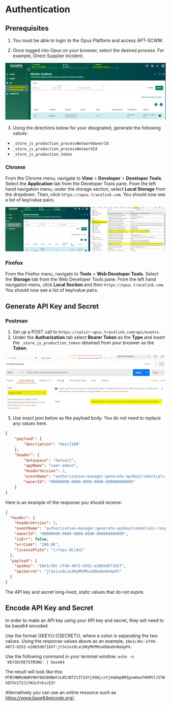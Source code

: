 # Authentication 

## Prerequisites 

1. You must be able to login to the Opus Platform and access APT-SCWM. 

2. Once logged into Opus on your browser, select the desired process. For example, Direct Supplier Incident. 

![Opus in Browser](images/opus_apt.png)

3. Using the directions below for your designated, generate the following values:

- `_store_js_production_processNetworkOwnerId`
- `_store_js_production_processNetworkId`
- `_store_js_production_token`

### Chrome

From the Chrome menu, navigate to **View** > **Developer** > **Developer Tools**.
Select the **Application** tab from the Developer Tools pane. From the left hand navigation menu, under the storage section, select
**Local Storage** from the dropdown. Then, click `https://opus.tracelink.com`. You should now see a list of key/value pairs. 

![Key Value Pairs](images/chrome_apt.png)

### Firefox

From the Firefox menu, navigate to **Tools** > **Web Developer Tools**.
Select the **Storage** tab from the Web Developer Tools pane. From the left hand navigation menu, click **Local Section** and then
`https://opus.tracelink.com`. You should now see a list of key/value pairs. 

## Generate API Key and Secret

### Postman

1. Set up a POST call to `https://valvir-opus.tracelink.com/api/events`.
2. Under the **Authorization** tab select **Bearer Token** as the **Type** and insert the `_store_js_production_token` obtained
from your broswer as the **Token**. 

![Postman Token](images/postman_token.png)

3. Use exact json below as the payload body. You do not need to replace any values here. 

```json
{
    "payload": {
        "description": "descJ100"
    },
    "header": {
        "dataspace": "default",
        "appName": "user-admin",
        "headerVersion": 1,
        "eventName": "authorization-manager:generate-apiKeyCredentials:v1",
        "ownerId": "00000000-0000-0000-0000-000000000000"
    }
}
```

Here is an example of the response you should receive: 

```json
{
  "header": {
    "headerVersion": 1,
    "eventName": "authorization-manager:generate-apiKeyCredentials-response:v1",
    "ownerId": "00000000-0000-0000-0000-000000000000",
    "isErr": false,
    "errCode": "200_OK",
    "licensePlate": "lrYvpv-0Cj4nC"
  },
  "payload": {
    "apiKey": "10e1c36c-2f49-46f3-b552-e28b5d671b5f",
    "apiSecret": "jt3x1xz0LxLbRyMhPMuuObbabnNxbpFk"
  }
}
```

The API key and secret long-lived, static values that do not expire. 

## Encode API Key and Secret

In order to make an API key using your API key and secret, they will need to be base64 encoded.

Use the format {{KEY}}:{{SECRET}}, where a colon is separating the two values. Using the response values above as an example,
`10e1c36c-2f49-46f3-b552-e28b5d671b5f:jt3x1xz0LxLbRyMhPMuuObbabnNxbpFk`.

Use the following command in your terminal window:
`echo -n 'KEYSECRETSTRING' | base64`

The result will look like this:
`MTBlMWMzNmMtMmY0OS00NmYzLWI1NTItZTI4YjVkNjcxYjVmOmp0M3gxeHowTHhMYlJ5TWhQTXV1T2JiYWJuTnhicEZr`

Alternatively you can use an online resource such as https://www.base64encode.org/.

